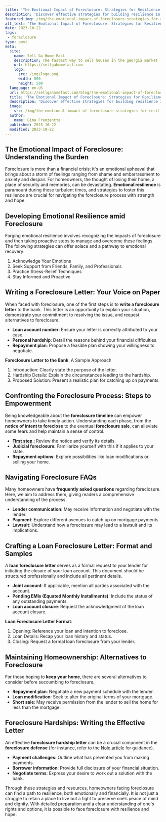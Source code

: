 ```yaml
---
title: 'The Emotional Impact of Foreclosure: Strategies for Resilience'
description: 'Discover effective strategies for building resilience in the face of foreclosure and learn how to navigate the emotional impact with this insightful guide.'
featured_img: /img/the-emotional-impact-of-foreclosure-strategies-for-resilience.webp
alt_text: 'The Emotional Impact of Foreclosure: Strategies for Resilience'
date: 2023-10-22
tags:
 - foreclosure
type: post
meta:
  site:
    name: Sell Ga Home Fast
    description: The fastest way to sell houses in the georgia market
    url: https://sellgahomefast.com
    logo:
      src: /img/logo.png
      width: 500
      height: 500
  language: en-US
  url: https://sellgahomefast.com/blog/the-emotional-impact-of-foreclosure-strategies-for-resilience
  title: 'The Emotional Impact of Foreclosure: Strategies for Resilience'
  description: 'Discover effective strategies for building resilience in the face of foreclosure and learn how to navigate the emotional impact with this insightful guide.'
  image:
    src: /img/the-emotional-impact-of-foreclosure-strategies-for-resilience.webp
  author:
    name: Gina Frenzentta
  published: 2023-10-22
  modified: 2023-10-22
---
```



## The Emotional Impact of Foreclosure: Understanding the Burden

Foreclosure is more than a financial crisis; it's an emotional upheaval that brings about a storm of feelings ranging from shame and embarrassment to anxiety and despair. For homeowners, the thought of losing their home, a place of security and memories, can be devastating. **Emotional resilience** is paramount during these turbulent times, and strategies to foster this resilience are crucial for navigating the foreclosure process with strength and hope.

## Developing Emotional Resilience amid Foreclosure

Forging emotional resilience involves recognizing the impacts of foreclosure and then taking proactive steps to manage and overcome these feelings. The following strategies can offer solace and a pathway to emotional recovery:

1. Acknowledge Your Emotions
2. Seek Support from Friends, Family, and Professionals
3. Practice Stress-Relief Techniques
4. Stay Informed and Proactive

## Writing a Foreclosure Letter: Your Voice on Paper

When faced with foreclosure, one of the first steps is to **write a foreclosure letter** to the bank. This letter is an opportunity to explain your situation, demonstrate your commitment to resolving the issue, and request alternatives to foreclosure.
  - **Loan account number**: Ensure your letter is correctly attributed to your case.
  - **Personal hardship**: Detail the reasons behind your financial difficulties.
  - **Repayment plan**: Propose a feasible plan showing your willingness to negotiate.

**Foreclosure Letter to the Bank**: A Sample Approach

1. Introduction: Clearly state the purpose of the letter.
2. Hardship Details: Explain the circumstances leading to the hardship.
3. Proposed Solution: Present a realistic plan for catching up on payments.

## Confronting the Foreclosure Process: Steps to Empowerment

Being knowledgeable about the **foreclosure timeline** can empower homeowners to take timely action. Understanding each phase, from the **notice of intent to foreclose** to the eventual **foreclosure sale**, can alleviate some fears and help maintain a sense of control.
  - [**First step** :](https://sellgahomefast.com/blog/avoiding-foreclosure-effective-communication-with-lenders) Review the notice and verify its details.
  - **Judicial foreclosure**: Familiarize yourself with this if it applies to your state.
  - **Repayment options**: Explore possibilities like loan modifications or selling your home.

## Navigating Foreclosure FAQs

Many homeowners have **frequently asked questions** regarding foreclosure. Here, we aim to address them, giving readers a comprehensive understanding of the process.
  - **Lender communication**: May receive information and negotiate with the lender.
  - **Payment**: Explore different avenues to catch up on mortgage payments.
  - **Lawsuit**: Understand how a foreclosure may lead to a lawsuit and its implications.

## Crafting a Loan Foreclosure Letter: Format and Samples

A **loan foreclosure letter** serves as a formal request to your lender for initiating the closure of your loan account. This document should be structured professionally and include all pertinent details.
  - **Joint account**: If applicable, mention all parties associated with the account.
  - **Pending EMIs (Equated Monthly Installments)**: Include the status of any outstanding payments.
  - **Loan account closure**: Request the acknowledgment of the loan account closure.

**Loan Foreclosure Letter Format**:

1. Opening: Reference your loan and intention to foreclose.
2. Loan Details: Recap your loan history and status.
3. Closing: Request a formal loan foreclosure from your lender.

## Maintaining Homeownership: Alternatives to Foreclosure

For those hoping to **keep your home**, there are several alternatives to consider before succumbing to foreclosure.
  - **Repayment plan**: Negotiate a new payment schedule with the lender.
  - **Loan modification**: Seek to alter the original terms of your mortgage.
  - **Short sale**: May receive permission from the lender to sell the home for less than the mortgage.

## Foreclosure Hardships: Writing the Effective Letter

An effective **foreclosure hardship letter** can be a crucial component in the **foreclosure defense** (for instance, refer to the [Nolo article](https://www.nolo.com/legal-encyclopedia/free-books/foreclosure-book/chapter9-3.html) for guidance).
  - **Payment challenges**: Outline what has prevented you from making payments.
  - **Borrower information**: Provide full disclosure of your financial situation.
  - **Negotiate terms**: Express your desire to work out a solution with the bank.

Through these strategies and resources, homeowners facing foreclosure can find a path to resilience, both emotionally and financially. It is not just a struggle to retain a place to live but a fight to preserve one’s peace of mind and dignity. With detailed preparation and a clear understanding of one's rights and options, it is possible to face foreclosure with resilience and hope.